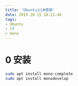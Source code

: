 ```yaml
---
title: 'Ubuntu上C#使用'
date: 2019-10-15 18:21:46
tags:
- Ubuntu
- C#
- mono
---
```


# 0 安装
```bash
sudo apt install mono-complete
sudo apt install monodevelop
```
